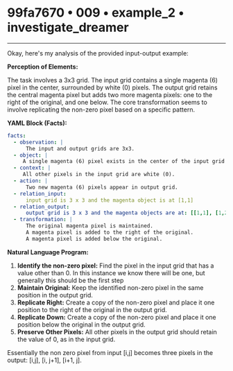 # 99fa7670 • 009 • example_2 • investigate_dreamer

---
Okay, here's my analysis of the provided input-output example:

**Perception of Elements:**

The task involves a 3x3 grid. The input grid contains a single magenta (6) pixel in the center, surrounded by white (0) pixels. The output grid retains the central magenta pixel but adds two more magenta pixels: one to the right of the original, and one below. The core transformation seems to involve replicating the non-zero pixel based on a specific pattern.

**YAML Block (Facts):**



```yaml
facts:
  - observation: |
      The input and output grids are 3x3.
  - object: |
     A single magenta (6) pixel exists in the center of the input grid (row 1, column 1, using 0-indexing).
  - context: |
     All other pixels in the input grid are white (0).
  - action: |
      Two new magenta (6) pixels appear in output grid.
  - relation_input:
      input grid is 3 x 3 and the magenta object is at [1,1]
  - relation_output:
      output grid is 3 x 3 and the magenta objects are at: [[1,1], [1,2], [2,1]]
  - transformation: |
      The original magenta pixel is maintained.
      A magenta pixel is added to the right of the original.
      A magenta pixel is added below the original.

```



**Natural Language Program:**

1.  **Identify the non-zero pixel:** Find the pixel in the input grid that has a value other than 0. In this instance we know there will be one, but generally this should be the first step
2.  **Maintain Original:** Keep the identified non-zero pixel in the same position in the output grid.
3.  **Replicate Right:** Create a copy of the non-zero pixel and place it one position to the right of the original in the output grid.
4.  **Replicate Down:** Create a copy of the non-zero pixel and place it one position below the original in the output grid.
5.  **Preserve Other Pixels:** All other pixels in the output grid should retain the value of 0, as in the input grid.

Essentially the non zero pixel from input [i,j] becomes three pixels in the output: [i,j], [i, j+1], [i+1, j].

